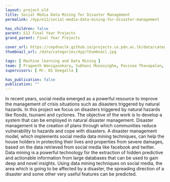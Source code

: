 ```yaml
---
layout: project_old
title: Social Media Data Mining for Disaster Management
permalink: /4yp/e12/social-media-data-mining-for-disaster-management

has_children: false
parent: E12 Final Year Projects
grand_parent: Final Year Projects

cover_url: https://cepdnaclk.github.io/projects.ce.pdn.ac.lk/data/categories/4yp/cover_page.jpg
thumbnail_url: /data/categories/4yp/thumbnail.jpg

tags: [	Machine learning and Data Mining ]
team: [ Prageeth Wanigasekara, Subhani Munasinghe, Pavinaa Thavapalan, Malintha Adikari ]
supervisors: [ Mr. DS Deegalla ]

has_publication: false
publication: ""
---
```


In recent years, social media emerged as a powerful resource to improve the management of crisis situations such as disasters triggered by natural hazards. In this project we focus on disasters triggered by natural hazards like floods, tsunami and cyclones. The objective of the work is to develop a system that can be employed in natural disaster management. Disaster management is the creation of plans through which communities reduce vulnerability to hazards and cope with disasters. A disaster management model, which implements social media data mining techniques, can help the house holders in protecting their lives and properties from severe damages, based on the data retrieved from social media like facebook and twitter. Data mining is a powerful technology for the extraction of hidden predictive and actionable information from large databases that can be used to gain deep and novel insights. Using data mining techniques on social media, the area which is going to be affected by a disaster, the spreading direction of a disaster and some other very useful features can be predicted.
